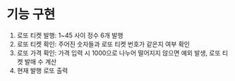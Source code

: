 # 기능 구현

1. 로또 티켓 발행: 1~45 사이 정수 6개 발행
2. 로또 티켓 확인: 주어진 숫자들과 로또 티켓 번호가 같은지 여부 확인
3. 로또 가격 확인: 가격 입력 시 1000으로 나누어 떨어지지 않으면 예외 발생, 로또 티켓 발매 수 계산
4. 현재 발행 로또 출력